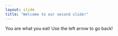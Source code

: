 ```yaml
---
layout: slide
title: "Welcome to our second slide!"
---
```

You are what you eat!
Use the left arrow to go back!
